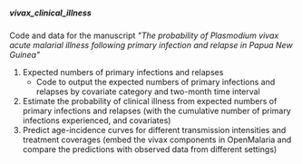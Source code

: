 ##### vivax_clinical_illness 

Code and data for the manuscript <em>"The probability of Plasmodium vivax acute malarial illness following primary infection and relapse in Papua New Guinea"</em>

1. Expected numbers of primary infections and relapses
   - Code to output the expected numbers of primary infections and relapses by covariate category and two-month time interval   
2. Estimate the probability of clinical illness from expected numbers of primary infections and relapses (with the cumulative number of primary infections experienced, and covariates)
3. Predict age-incidence curves for different transmission intensities and treatment coverages (embed the vivax components in OpenMalaria and compare the predictions with observed data from different settings) 
